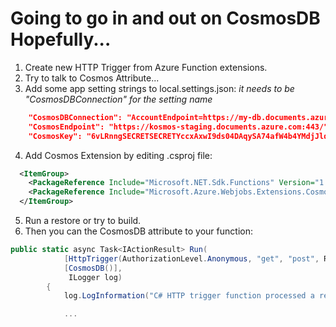 # Going to go in and out on CosmosDB Hopefully...

1. Create new HTTP Trigger from Azure Function extensions. 
2. Try to talk to Cosmos Attribute... 
3. Add some app setting strings to local.settings.json: 
*it needs to be "CosmosDBConnection" for the setting name*

```json
    "CosmosDBConnection": "AccountEndpoint=https://my-db.documents.azure.com:443/;AccountKey=fjAfOKqbDhKJoJoCSE5XhBUNnECQi2B97nnk0xK44mopXaWnhlMT4PHjIlEMpVvQVHmrbCBIE1mT6Vhw==;",
    "CosmosEndpoint": "https://kosmos-staging.documents.azure.com:443/",
    "CosmosKey": "6vLRnngSECRETSECRETYccxAxwI9ds04DAqySA74afW4b4YMdjJlqIyxPQM4ON3Rocd1bSJj6r9g2r1hw==",
```

4. Add Cosmos Extension by editing .csproj file: 

```xml
  <ItemGroup>
    <PackageReference Include="Microsoft.NET.Sdk.Functions" Version="1.0.22" />
    <PackageReference Include="Microsoft.Azure.Webjobs.Extensions.CosmosDB" Version="3.0.1"/>
  </ItemGroup>
```

5. Run a restore or try to build. 
6. Then you can the CosmosDB attribute to your function: 

```csharp
public static async Task<IActionResult> Run(
            [HttpTrigger(AuthorizationLevel.Anonymous, "get", "post", Route = null)]HttpRequest req,
            [CosmosDB()],
             ILogger log)
        {
            log.LogInformation("C# HTTP trigger function processed a request.");

            ... 

```

